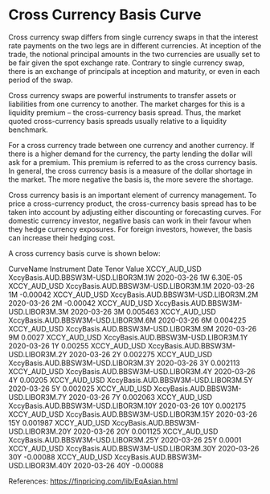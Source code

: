 # Cross Currency Basis Curve

Cross currency swap differs from single currency swaps in that the interest rate payments on the two legs are in different currencies. At inception of the trade, the notional principal amounts in the two currencies are usually set to be fair given the spot exchange rate. Contrary to single currency swap, there is an exchange of principals at inception and maturity, or even in each period of the swap.

Cross currency swaps are powerful instruments to transfer assets or liabilities from one currency to another. The market charges for this is a liquidity premium – the cross-currency basis spread. Thus, the market quoted cross-currency basis spreads usually relative to a liquidity benchmark. 

For a cross currency trade between one currency and another currency. If there is a higher demand for the currency, the party lending the dollar will ask for a premium. This premium is referred to as the cross currency basis. In general, the cross currency basis is a measure of the dollar shortage in the market. The more negative the basis is, the more severe the shortage.

Cross currency basis is an important element of currency management. To price a cross-currency product, the cross-currency basis spread has to be taken into account by adjusting either discounting or forecasting curves. For domestic currency investor, negative basis can work in their favour when they hedge currency exposures. For foreign investors, however, the basis can increase their hedging cost.

A cross currency basis curve is shown below:

CurveName	Instrument	Date	Tenor	Value
XCCY_AUD_USD	XccyBasis.AUD.BBSW3M-USD.LIBOR3M.1W	2020-03-26	1W        	6.30E-05
XCCY_AUD_USD	XccyBasis.AUD.BBSW3M-USD.LIBOR3M.1M	2020-03-26	1M        	-0.00042
XCCY_AUD_USD	XccyBasis.AUD.BBSW3M-USD.LIBOR3M.2M	2020-03-26	2M        	-0.00042
XCCY_AUD_USD	XccyBasis.AUD.BBSW3M-USD.LIBOR3M.3M	2020-03-26	3M        	0.005463
XCCY_AUD_USD	XccyBasis.AUD.BBSW3M-USD.LIBOR3M.6M	2020-03-26	6M        	0.004225
XCCY_AUD_USD	XccyBasis.AUD.BBSW3M-USD.LIBOR3M.9M	2020-03-26	9M        	0.0027
XCCY_AUD_USD	XccyBasis.AUD.BBSW3M-USD.LIBOR3M.1Y	2020-03-26	1Y        	0.00255
XCCY_AUD_USD	XccyBasis.AUD.BBSW3M-USD.LIBOR3M.2Y	2020-03-26	2Y        	0.002275
XCCY_AUD_USD	XccyBasis.AUD.BBSW3M-USD.LIBOR3M.3Y	2020-03-26	3Y        	0.002113
XCCY_AUD_USD	XccyBasis.AUD.BBSW3M-USD.LIBOR3M.4Y	2020-03-26	4Y        	0.00205
XCCY_AUD_USD	XccyBasis.AUD.BBSW3M-USD.LIBOR3M.5Y	2020-03-26	5Y        	0.002025
XCCY_AUD_USD	XccyBasis.AUD.BBSW3M-USD.LIBOR3M.7Y	2020-03-26	7Y        	0.002063
XCCY_AUD_USD	XccyBasis.AUD.BBSW3M-USD.LIBOR3M.10Y	2020-03-26	10Y       	0.002175
XCCY_AUD_USD	XccyBasis.AUD.BBSW3M-USD.LIBOR3M.15Y	2020-03-26	15Y       	0.001987
XCCY_AUD_USD	XccyBasis.AUD.BBSW3M-USD.LIBOR3M.20Y	2020-03-26	20Y       	0.001125
XCCY_AUD_USD	XccyBasis.AUD.BBSW3M-USD.LIBOR3M.25Y	2020-03-26	25Y       	0.0001
XCCY_AUD_USD	XccyBasis.AUD.BBSW3M-USD.LIBOR3M.30Y	2020-03-26	30Y       	-0.00088
XCCY_AUD_USD	XccyBasis.AUD.BBSW3M-USD.LIBOR3M.40Y	2020-03-26	40Y       	-0.00088


References:
https://finpricing.com/lib/EqAsian.html
